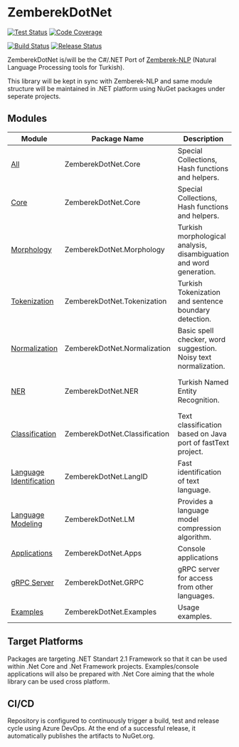 ZemberekDotNet
============
[![Test Status](https://img.shields.io/azure-devops/tests/jnrmnt/ZemberekDotNet/13)](https://img.shields.io/azure-devops/tests/jnrmnt/ZemberekDotNet/13)
[![Code Coverage](https://img.shields.io/azure-devops/coverage/jnrmnt/ZemberekDotNet/13)](https://img.shields.io/azure-devops/coverage/jnrmnt/ZemberekDotNet/13)

[![Build Status](https://dev.azure.com/jnrmnt/ZemberekDotNet/_apis/build/status/ZemberekDotNet?branchName=master)](https://dev.azure.com/jnrmnt/ZemberekDotNet/_build/latest?definitionId=13&branchName=master)
[![Release Status](https://vsrm.dev.azure.com/jnrmnt/_apis/public/Release/badge/dbf777b3-aa03-4952-92dc-55f20eba6724/1/1)](https://vsrm.dev.azure.com/jnrmnt/_apis/public/Release/badge/dbf777b3-aa03-4952-92dc-55f20eba6724/1/1)




ZemberekDotNet is/will be the C#/.NET Port of [Zemberek-NLP](https://github.com/ahmetaa/zemberek-nlp) (Natural Language Processing tools for Turkish).

This library will be kept in sync with Zemberek-NLP and same module structure will be maintained in .NET platform using NuGet packages under seperate projects.

## Modules

|  Module    | Package Name |  Description       |    Status      |
|------------|----------|---------|---------|
| [All](ZemberekDotNet.All)                    | ZemberekDotNet.Core           | Special Collections, Hash functions and helpers. | [![NuGet](https://img.shields.io/nuget/v/ZemberekDotNet.All)](https://www.nuget.org/packages/ZemberekDotNet.All/)[![NuGet](https://img.shields.io/nuget/dt/ZemberekDotNet.All)](https://www.nuget.org/packages/ZemberekDotNet.All/)  |
| [Core](ZemberekDotNet.Core)                    | ZemberekDotNet.Core           | Special Collections, Hash functions and helpers. | [![NuGet](https://img.shields.io/nuget/v/ZemberekDotNet.Core)](https://www.nuget.org/packages/ZemberekDotNet.Core/) [![NuGet](https://img.shields.io/nuget/dt/ZemberekDotNet.Core)](https://www.nuget.org/packages/ZemberekDotNet.Core/) |
| [Morphology](ZemberekDotNet.Morphology)        | ZemberekDotNet.Morphology     | Turkish morphological analysis, disambiguation and word generation. | [![NuGet](https://img.shields.io/nuget/v/ZemberekDotNet.Morphology)](https://www.nuget.org/packages/ZemberekDotNet.Morphology/) [![NuGet](https://img.shields.io/nuget/dt/ZemberekDotNet.Morphology)](https://www.nuget.org/packages/ZemberekDotNet.Morphology/)  |
| [Tokenization](ZemberekDotNet.Tokenization)    | ZemberekDotNet.Tokenization         | Turkish Tokenization and sentence boundary detection. | [![NuGet](https://img.shields.io/nuget/v/ZemberekDotNet.Tokenization)](https://www.nuget.org/packages/ZemberekDotNet.Tokenization/) [![NuGet](https://img.shields.io/nuget/dt/ZemberekDotNet.Tokenization)](https://www.nuget.org/packages/ZemberekDotNet.Tokenization/) |
| [Normalization](ZemberekDotNet.Normalization)  | ZemberekDotNet.Normalization        | Basic spell checker, word suggestion. Noisy text normalization. |  [![NuGet](https://img.shields.io/nuget/v/ZemberekDotNet.Normalization)](https://www.nuget.org/packages/ZemberekDotNet.Normalization/) [![NuGet](https://img.shields.io/nuget/dt/ZemberekDotNet.Normalization)](https://www.nuget.org/packages/ZemberekDotNet.Normalization/) |
| [NER](NER)                      | ZemberekDotNet.NER                  | Turkish Named Entity Recognition. |  [![NuGet](https://img.shields.io/nuget/v/ZemberekDotNet.NER)](https://www.nuget.org/packages/ZemberekDotNet.NER/) [![NuGet](https://img.shields.io/nuget/dt/ZemberekDotNet.NER)](https://www.nuget.org/packages/ZemberekDotNet.NER/) |
| [Classification](ZemberekDotNet.Classification)| ZemberekDotNet.Classification       | Text classification based on Java port of fastText project. |  [![NuGet](https://img.shields.io/nuget/v/ZemberekDotNet.Classification)](https://www.nuget.org/packages/ZemberekDotNet.Classification/) [![NuGet](https://img.shields.io/nuget/dt/ZemberekDotNet.Classification)](https://www.nuget.org/packages/ZemberekDotNet.Classification/) |
| [Language Identification](ZemberekDotNet.LangID)| ZemberekDotNet.LangID            | Fast identification of text language. |  [![NuGet](https://img.shields.io/nuget/v/ZemberekDotNet.LangID)](https://www.nuget.org/packages/ZemberekDotNet.LangID/) [![NuGet](https://img.shields.io/nuget/dt/ZemberekDotNet.LangID)](https://www.nuget.org/packages/ZemberekDotNet.LangID/) |
| [Language Modeling](ZemberekDotNet.LM)         | ZemberekDotNet.LM                   | Provides a language model compression algorithm. |  [![NuGet](https://img.shields.io/nuget/v/ZemberekDotNet.LM)](https://www.nuget.org/packages/ZemberekDotNet.LM/) [![NuGet](https://img.shields.io/nuget/dt/ZemberekDotNet.LM)](https://www.nuget.org/packages/ZemberekDotNet.LM/) |
| [Applications](ZemberekDotNet.Apps)            | ZemberekDotNet.Apps                 | Console applications | Pending |
| [gRPC Server](ZemberekDotNet.GRPC)             | ZemberekDotNet.GRPC                 | gRPC server for access from other languages. | Pending |
| [Examples](ZemberekDotNet.Examples)            | ZemberekDotNet.Examples             | Usage examples. |  Pending |

## Target Platforms
Packages are targeting .NET Standart 2.1 Framework so that it can be used within .Net Core and .Net Framework projects. Examples/console applications will also be prepared with .Net Core aiming that the whole library can be used cross platform.

## CI/CD
Repository is configured to continuously trigger a build, test and release cycle using Azure DevOps. At the end of a successful release, it automatically publishes the artifacts to NuGet.org.
